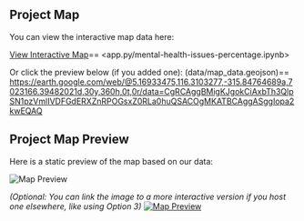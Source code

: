 ## Project Map

You can view the interactive map data here:

[View Interactive Map](data/map_data.geojson)== <app.py/mental-health-issues-percentage.ipynb>

Or click the preview below (if you added one): (data/map_data.geojson)== <https://earth.google.com/web/@5.16933475,116.3103277,-315.84764689a,7023166.39482021d,30y,360h,0t,0r/data=CgRCAggBMigKJgokCiAxbTh3QlpSN1pzVmlIVDFGdERXZnRPOGsxZ0RLa0huQSACOgMKATBCAggASggIopa2kwEQAQ>


## Project Map Preview

Here is a static preview of the map based on our data:

![Map Preview](images/map_snapshot.png)

*(Optional: You can link the image to a more interactive version if you host one elsewhere, like using Option 3)*
[![Map Preview](images/map_snapshot.png)](https://your-username.github.io/your-repo/map.html)
